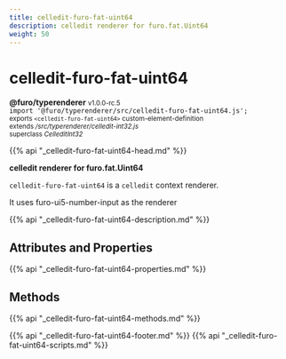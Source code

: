 ```yaml
---
title: celledit-furo-fat-uint64
description: celledit renderer for furo.fat.Uint64
weight: 50
---
```


# celledit-furo-fat-uint64
**@furo/typerenderer** <small>v1.0.0-rc.5</small>
<br>`import '@furo/typerenderer/src/celledit-furo-fat-uint64.js';`<small>
<br>exports `<celledit-furo-fat-uint64>` custom-element-definition
<br>extends */src/typerenderer/celledit-int32.js*
<br>superclass *CelleditInt32*</small>

{{% api "_celledit-furo-fat-uint64-head.md" %}}

**celledit renderer for furo.fat.Uint64**

`celledit-furo-fat-uint64` is a `celledit` context renderer.

It uses furo-ui5-number-input as the renderer

{{% api "_celledit-furo-fat-uint64-description.md" %}}


## Attributes and Properties
{{% api "_celledit-furo-fat-uint64-properties.md" %}}



## Methods
{{% api "_celledit-furo-fat-uint64-methods.md" %}}





{{% api "_celledit-furo-fat-uint64-footer.md" %}}
{{% api "_celledit-furo-fat-uint64-scripts.md" %}}
